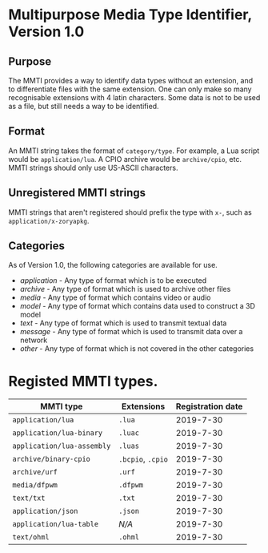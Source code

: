 # Multipurpose Media Type Identifier, Version 1.0
## Purpose
The MMTI provides a way to identify data types without an extension, and to differentiate files with the same extension. One can only make so many recognisable extensions with 4 latin characters. Some data is not to be used as a file, but still needs a way to be identified.

## Format
An MMTI string takes the format of `category/type`. For example, a Lua script would be `application/lua`. A CPIO archive would be `archive/cpio`, etc. MMTI strings should only use US-ASCII characters.

## Unregistered MMTI strings
MMTI strings that aren't registered should prefix the type with `x-`, such as `application/x-zoryapkg`.

## Categories
As of Version 1.0, the following categories are available for use.
* *application* - Any type of format which is to be executed
* *archive* - Any type of format which is used to archive other files
* *media* - Any type of format which contains video or audio
* *model* - Any type of format which contains data used to construct a 3D model
* *text* - Any type of format which is used to transmit textual data
* *message* - Any type of format which is used to transmit data over a network
* *other* - Any type of format which is not covered in the other categories

# Registed MMTI types.
| MMTI type | Extensions | Registration date |
| --- | --- | --- |
| `application/lua` | `.lua` | 2019-7-30 |
| `application/lua-binary` | `.luac` | 2019-7-30 |
| `application/lua-assembly` | `.luas` | 2019-7-30 |
| `archive/binary-cpio` | `.bcpio`, `.cpio` | 2019-7-30 |
| `archive/urf` | `.urf` | 2019-7-30 |
| `media/dfpwm` | `.dfpwm` | 2019-7-30 |
| `text/txt` | `.txt` | 2019-7-30 |
| `application/json` | `.json` | 2019-7-30 |
| `application/lua-table` | *N/A* | 2019-7-30 |
| `text/ohml` | `.ohml` | 2019-7-30 |
